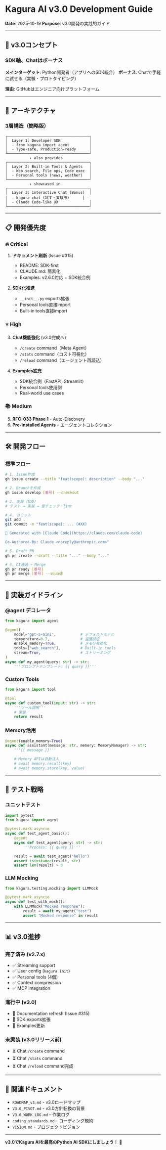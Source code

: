 # Kagura AI v3.0 Development Guide

**Date**: 2025-10-19
**Purpose**: v3.0開発の実践的ガイド

---

## 🎯 v3.0コンセプト

### SDK軸、Chatはボーナス

**メインターゲット**: Python開発者（アプリへのSDK統合）
**ボーナス**: Chatで手軽に試せる（実験・プロトタイピング）

**理由**: GitHubはエンジニア向けプラットフォーム

---

## 📐 アーキテクチャ

### 3層構造（簡略版）

```
┌─────────────────────────────────────┐
│  Layer 1: Developer SDK             │
│  - from kagura import agent         │
│  - Type-safe, Production-ready      │
└─────────────────────────────────────┘
           ↓ also provides
┌─────────────────────────────────────┐
│  Layer 2: Built-in Tools & Agents   │
│  - Web search, File ops, Code exec  │
│  - Personal tools (news, weather)   │
└─────────────────────────────────────┘
           ↓ showcased in
┌─────────────────────────────────────┐
│  Layer 3: Interactive Chat (Bonus)  │
│  - kagura chat (試す・実験用)      │
│  - Claude Code-like UX              │
└─────────────────────────────────────┘
```

---

## 📋 開発優先度

### 🔥 Critical

1. **ドキュメント刷新** (Issue #315)
   - README: SDK-first
   - CLAUDE.md: 簡素化
   - Examples: v2.6.0対応 + SDK統合例

2. **SDK化推進**
   - `__init__.py` exports拡張
   - Personal tools直接import
   - Built-in tools直接import

### ⭐️ High

3. **Chat機能強化** (v3.0完成へ)
   - `/create` command（Meta Agent）
   - `/stats` command（コスト可視化）
   - `/reload` command（エージェント再読込）

4. **Examples拡充**
   - SDK統合例（FastAPI, Streamlit）
   - Personal tools使用例
   - Real-world use cases

### 📚 Medium

5. **RFC-033 Phase 1** - Auto-Discovery
6. **Pre-installed Agents** - エージェントコレクション

---

## 🛠️ 開発フロー

### 標準フロー

```bash
# 1. Issue作成
gh issue create --title "feat(scope): description" --body "..."

# 2. Branchを作成
gh issue develop [番号] --checkout

# 3. 実装（TDD）
# テスト → 実装 → 型チェック・lint

# 4. コミット
git add .
git commit -m "feat(scope): ... (#XX)

🤖 Generated with [Claude Code](https://claude.com/claude-code)

Co-Authored-By: Claude <noreply@anthropic.com>"

# 5. Draft PR
gh pr create --draft --title "..." --body "..."

# 6. CI通過 → Merge
gh pr ready [番号]
gh pr merge [番号] --squash
```

---

## 📝 実装ガイドライン

### @agent デコレータ

```python
from kagura import agent

@agent(
    model="gpt-5-mini",           # デフォルトモデル
    temperature=0.7,              # 温度設定
    enable_memory=True,           # メモリ有効化
    tools=["web_search"],         # Built-in tools
    stream=True,                  # ストリーミング
)
async def my_agent(query: str) -> str:
    '''プロンプトテンプレート: {{ query }}'''
```

### Custom Tools

```python
from kagura import tool

@tool
async def custom_tool(input: str) -> str:
    '''ツール説明'''
    # 実装
    return result
```

### Memory活用

```python
@agent(enable_memory=True)
async def assistant(message: str, memory: MemoryManager) -> str:
    '''{{ message }}'''

    # Memory APIは自動注入
    # await memory.recall(key)
    # await memory.store(key, value)
```

---

## 🧪 テスト戦略

### ユニットテスト

```python
import pytest
from kagura import agent

@pytest.mark.asyncio
async def test_agent_basic():
    @agent
    async def test_agent(query: str) -> str:
        '''Process: {{ query }}'''

    result = await test_agent("hello")
    assert isinstance(result, str)
    assert len(result) > 0
```

### LLM Mocking

```python
from kagura.testing.mocking import LLMMock

@pytest.mark.asyncio
async def test_with_mock():
    with LLMMock("Mocked response"):
        result = await my_agent("test")
        assert "Mocked response" in result
```

---

## 📊 v3.0進捗

### 完了済み (v2.7.x)
- ✅ Streaming support
- ✅ User config (`kagura init`)
- ✅ Personal tools (4個)
- ✅ Context compression
- ✅ MCP integration

### 進行中 (v3.0)
- 🔄 Documentation refresh (Issue #315)
- 🔄 SDK exports拡張
- 🔄 Examples更新

### 未実装 (v3.0リリース前)
- ⏳ Chat `/create` command
- ⏳ Chat `/stats` command
- ⏳ Chat `/reload` command完成

---

## 🔗 関連ドキュメント

- `ROADMAP_v3.md` - v3.0ロードマップ
- `V3.0_PIVOT.md` - v3.0方針転換の背景
- `V3.0_WORK_LOG.md` - 作業ログ
- `coding_standards.md` - コーディング規約
- `VISION.md` - プロジェクトビジョン

---

**v3.0でKagura AIを最高のPython AI SDKにしましょう！** 🚀
